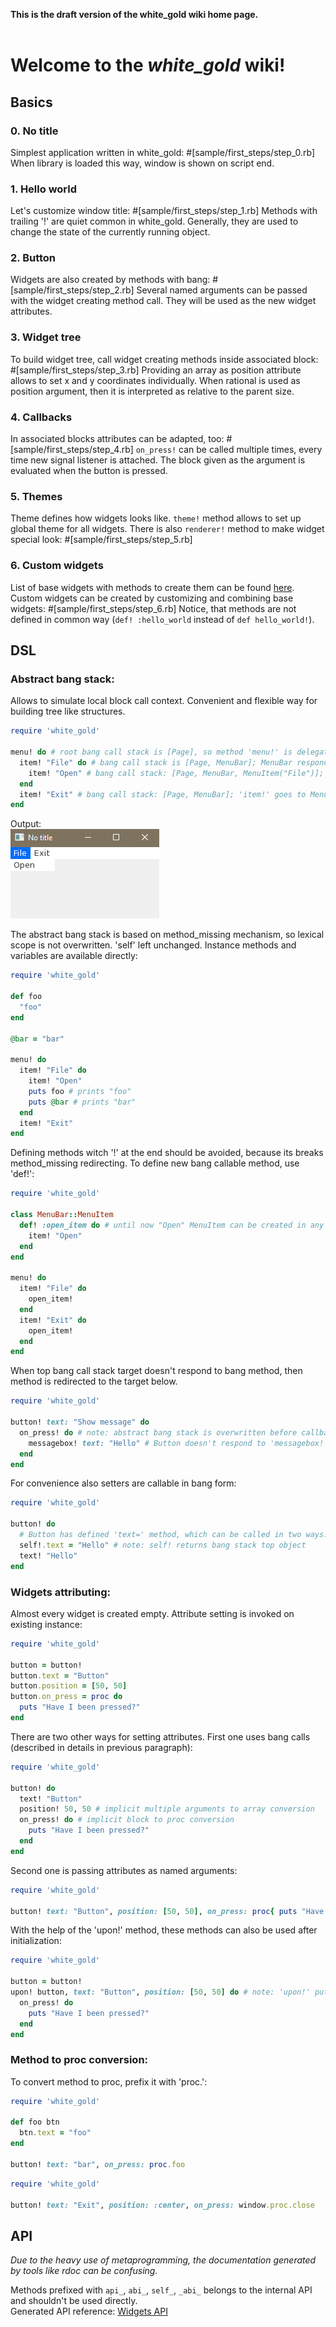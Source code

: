 **This is the draft version of the white_gold wiki home page.**<br><br>

Welcome to the _white_gold_ wiki!
===

Basics
---

### 0. No title
Simplest application written in white_gold:
#[sample/first_steps/step_0.rb]
When library is loaded this way, window is shown on script end.

### 1. Hello world
Let's customize window title:
#[sample/first_steps/step_1.rb]
Methods with trailing '!' are quiet common in white_gold. Generally, they are used to change the state of the currently running object.

### 2. Button
Widgets are also created by methods with bang:
#[sample/first_steps/step_2.rb]
Several named arguments can be passed with the widget creating method call. They will be used as the new widget attributes.

### 3. Widget tree
To build widget tree, call widget creating methods inside associated block:
#[sample/first_steps/step_3.rb]
Providing an array as position attribute allows to set x and y coordinates individually. 
When rational is used as position argument, then it is interpreted as relative to the parent size.

### 4. Callbacks
In associated blocks attributes can be adapted, too:
#[sample/first_steps/step_4.rb]
`on_press!` can be called multiple times, every time new signal listener is attached. The block given as the argument is evaluated when the button is pressed.

### 5. Themes
Theme defines how widgets looks like. `theme!` method allows to set up global theme for all widgets. There is also `renderer!` method to make widget special look:
#[sample/first_steps/step_5.rb]

### 6. Custom widgets
List of base widgets with methods to create them can be found [here](./api). 
Custom widgets can be created by customizing and combining base widgets:
#[sample/first_steps/step_6.rb]
Notice, that methods are not defined in common way (`def! :hello_world` instead of `def hello_world!`).

DSL
---

### Abstract bang stack:<br>

Allows to simulate local block call context. Convenient and flexible way for building tree like structures.

```RUBY
require 'white_gold'

menu! do # root bang call stack is [Page], so method 'menu!' is delegated to Page object
  item! "File" do # bang call stack is [Page, MenuBar]; MenuBar responds to 'item!', so method call is delegated to it.
    item! "Open" # bang call stack: [Page, MenuBar, MenuItem("File")]; 'item!' goes to MenuItem("File")
  end
  item! "Exit" # bang call stack: [Page, MenuBar]; 'item!' goes to MenuBar
end
```

Output:<br>
<img src="../../.github/img/screen_3.PNG">

The abstract bang stack is based on method_missing mechanism, so lexical scope is not overwritten. 'self' left unchanged. 
Instance methods and variables are available directly:

```RUBY
require 'white_gold'

def foo
  "foo"
end

@bar = "bar"

menu! do
  item! "File" do
    item! "Open"
    puts foo # prints "foo"
    puts @bar # prints "bar"
  end
  item! "Exit"
end
```

Defining methods witch '!' at the end should be avoided, because its breaks method_missing redirecting.
To define new bang callable method, use 'def!':

```RUBY
require 'white_gold'

class MenuBar::MenuItem
  def! :open_item do # until now "Open" MenuItem can be created in any other MenuItem 
    item! "Open"
  end
end

menu! do
  item! "File" do
    open_item!
  end
  item! "Exit" do
    open_item!
  end
end
```

When top bang call stack target doesn't respond to bang method, then method is redirected to the target below.

```RUBY
require 'white_gold'

button! text: "Show message" do
  on_press! do # note: abstract bang stack is overwritten before callback block call, but for this example it is the same: [Page, Button]
    messagebox! text: "Hello" # Button doesn't respond to 'messagebox!' but Page does. Page receives the call.
  end
end
```

For convenience also setters are callable in bang form:

```RUBY
require 'white_gold'

button! do
  # Button has defined 'text=' method, which can be called in two ways:
  self!.text = "Hello" # note: self! returns bang stack top object
  text! "Hello"
end
```

### Widgets attributing:<br>

Almost every widget is created empty. Attribute setting is invoked on existing instance:

```RUBY
require 'white_gold'

button = button!
button.text = "Button"
button.position = [50, 50]
button.on_press = proc do
  puts "Have I been pressed?"
end
```

There are two other ways for setting attributes. First one uses bang calls (described in details in previous paragraph):

```RUBY
require 'white_gold'

button! do
  text! "Button"
  position! 50, 50 # implicit multiple arguments to array conversion
  on_press! do # implicit block to proc conversion
    puts "Have I been pressed?"
  end
end
```

Second one is passing attributes as named arguments:

```RUBY
require 'white_gold'

button! text: "Button", position: [50, 50], on_press: proc{ puts "Have I been pressed?" }
```

With the help of the 'upon!' method, these methods can also be used after initialization:

```RUBY
require 'white_gold'

button = button!
upon! button, text: "Button", position: [50, 50] do # note: 'upon!' puts first argument on top of the bang stack
  on_press! do
    puts "Have I been pressed?"
  end
end
```

### Method to proc conversion:<br>

To convert method to proc, prefix it with 'proc.':

```RUBY
require 'white_gold'

def foo btn
  btn.text = "foo"
end

button! text: "bar", on_press: proc.foo
```

```RUBY
require 'white_gold'

button! text: "Exit", position: :center, on_press: window.proc.close
```

API
---
_Due to the heavy use of metaprogramming, the documentation generated by tools like rdoc can be confusing._

Methods prefixed with `api_`, `abi_`, `self_`, `_abi_` belongs to the internal API and shouldn't be used directly.<br>
Generated API reference: [Widgets API](./api)
